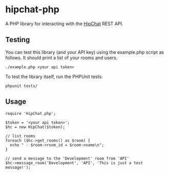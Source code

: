 hipchat-php
===========

A PHP library for interacting with the [HipChat][hc] REST API.

Testing
-------
You can test this library (and your API key) using the example.php script as follows. It should print a list of your rooms and users.

    ./example.php <your api token>

To test the library itself, run the PHPUnit tests:

    phpunit tests/

Usage
-----
    require 'HipChat.php';

    $token = '<your api token>';
    $hc = new HipChat($token);

    // list rooms
    foreach ($hc->get_rooms() as $room) {
      echo " - $room->room_id = $room->name\n";
    }

    // send a message to the 'Development' room from 'API'
    $hc->message_room('Development', 'API', 'This is just a test message!');


[hc]: http://www.hipchat.com

